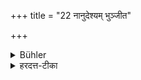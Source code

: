 +++
title = "22 नानुदेश्यम् भुञ्जीत"

+++

<details><summary>Bühler</summary>

22. He shall not eat food offered (at a sacrifice to the gods or the Manes),
</details>

<details><summary>हरदत्त-टीका</summary>

## सूत्रम्
नानुदेश्यं भुञ्जीत ।। २२॥  
### टिप्पनी
अनुदेश्यं श्राद्धार्थं देवतार्थं वा उद्दिष्टं न भुञ्जीत ॥ २२ ॥
</details>
